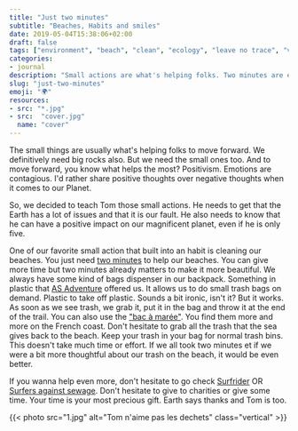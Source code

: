 ```yaml
---
title: "Just two minutes"
subtitle: "Beaches, Habits and smiles"
date: 2019-05-04T15:38:06+02:00
draft: false
tags: ["environment", "beach", "clean", "ecology", "leave no trace", "volunteering"]
categories:
- journal
description: "Small actions are what's helping folks. Two minutes are enough, let's clean our beaches"
slug: "just-two-minutes"
emoji: "🌍"
resources:
- src: "*.jpg"
- src:  "cover.jpg"
  name: "cover"
---
```


The small things are usually what's helping folks to move forward. We definitively need big rocks also. But we need the small ones too. And to move forward, you know what helps the most? Positivism. Emotions are contagious. I'd rather share positive thoughts over negative thoughts when it comes to our Planet.

So, we decided to teach Tom those small actions. He needs to get that the Earth has a lot of issues and that it is our fault. He also needs to know that he can have a positive impact on our magnificent planet, even if he is only five.

One of our favorite small action that built into an habit is cleaning our beaches. You just need [two minutes](https://beachclean.net) to help our beaches. You can give more time but two minutes already matters to make it more beautiful. We always have some kind of bags dispenser in our backpack. Something in plastic that [AS Adventure](https://www.asadventure.com/) offered us. It allows us to do small trash bags on demand. Plastic to take off plastic. Sounds a bit ironic, isn't it? But it works. As soon as we see trash, we grab it, put it in the bag and throw it at the end of the trail. You can also use the ["bac à marée"](https://bacamaree.fr). You find them more and more on the French coast. Don't hesitate to grab all the trash that the sea gives back to the beach. Keep your trash in your bag for normal trash bins. This doesn't take much time or effort. If we all took two minutes et if we were a bit more thoughtful about our trash on the beach, it would be even better.

If you wanna help even more, don't hesitate to go check [Surfrider](https://surfrider.eu) OR [Surfers against sewage](https://www.sas.org.uk/). Don't hesitate to give to charities or give some time. Your time is your most precious gift. Earth says thanks and Tom is too.

{{< photo src="1.jpg" alt="Tom n'aime pas les dechets" class="vertical" >}}
